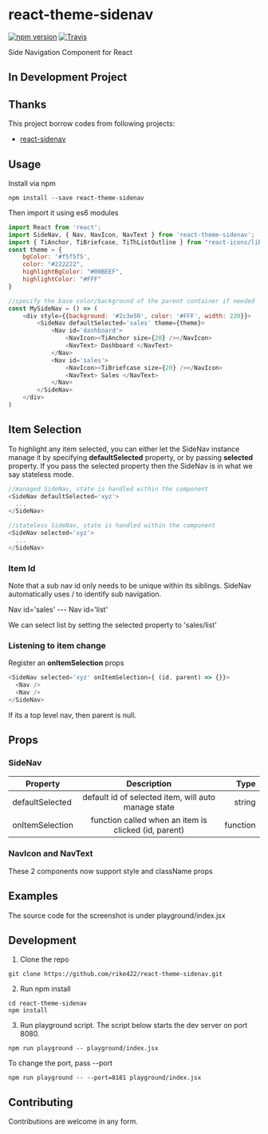 # react-theme-sidenav

[![npm version](https://badge.fury.io/js/react-theme-sidenav.svg)](https://badge.fury.io/js/react-theme-sidenav)
[![Travis](https://travis-ci.org/rike422/react-theme-sidenav.svg?branch=master&style=flat-square)](https://travis-ci.org/rike422/react-theme-sidenav.svg?branch=master)

Side Navigation Component for React

## In Development Project

## Thanks

This project borrow codes from following projects:

- [react-sidenav](https://github.com/rike422/react-sidenav)

## Usage

Install via npm

```shell
npm install --save react-theme-sidenav
```

Then import it using es6 modules

```javascript
import React from 'react';
import SideNav, { Nav, NavIcon, NavText } from 'react-theme-sidenav';
import { TiAnchor, TiBriefcase, TiThListOutline } from "react-icons/lib/ti/index";
const theme = {
    bgColor: '#f5f5f5',
    color: "#222222",
    highlightBgColor: "#00BEEF",
    highlightColor: "#FFF"
}

//specify the base color/background of the parent container if needed
const MySideNav = () => (
    <div style={{background: '#2c3e50', color: '#FFF', width: 220}}> 
        <SideNav defaultSelected='sales' theme={theme}>       
            <Nav id='dashboard'>
                <NavIcon><TiAnchor size={20} /></NavIcon>    
                <NavText> Dashboard </NavText>
            </Nav>
            <Nav id='sales'>
                <NavIcon><TiBriefcase size={20} /></NavIcon>
                <NavText> Sales </NavText>
            </Nav>
        </SideNav>
    </div>
)

```

## Item Selection

To highlight any item selected, you can either let the SideNav instance manage it by specifying **defaultSelected** property,
or by passing **selected** property. If you pass the selected property then the SideNav is in what we say stateless mode.


```javascript
//managed SideNav, state is handled within the component
<SideNav defaultSelected='xyz'>
  ...
</SideNav>
```

```javascript
//stateless SideNav, state is handled within the component
<SideNav selected='xyz'>
  ...
</SideNav>
```

### Item Id

Note that a sub nav id only needs to be unique within its siblings. SideNav automatically uses / to identify sub navigation.

Nav id='sales'
  --- Nav id='list'

We can select list by setting the selected property to 'sales/list'


### Listening to item change

Register an **onItemSelection** props

```javascript
<SideNav selected='xyz' onItemSelection={ (id, parent) => {}}>
  <Nav />
  <Nav />
</SideNav>
```

If its a top level nav, then parent is null.

## Props

### SideNav

| Property        | Description           | Type  |
| ------------- |:-------------:| -----:|
| defaultSelected  | default id of selected item, will auto manage state | string |
| onItemSelection  | function called when an item is clicked (id, parent) | function |


### NavIcon and NavText

These 2 components now support style and className props


## Examples

The source code for the screenshot is under playground/index.jsx


## Development

1. Clone the repo
```shell
git clone https://github.com/rike422/react-theme-sidenav.git
```

2. Run npm install
```shell
cd react-theme-sidenav
npm install
```
3. Run playground script. The script below starts the dev server on port 8080.
```shell
npm run playground -- playground/index.jsx
```
To change the port, pass --port
```shell
npm run playground -- --port=8181 playground/index.jsx
```

## Contributing

Contributions are welcome in any form.
